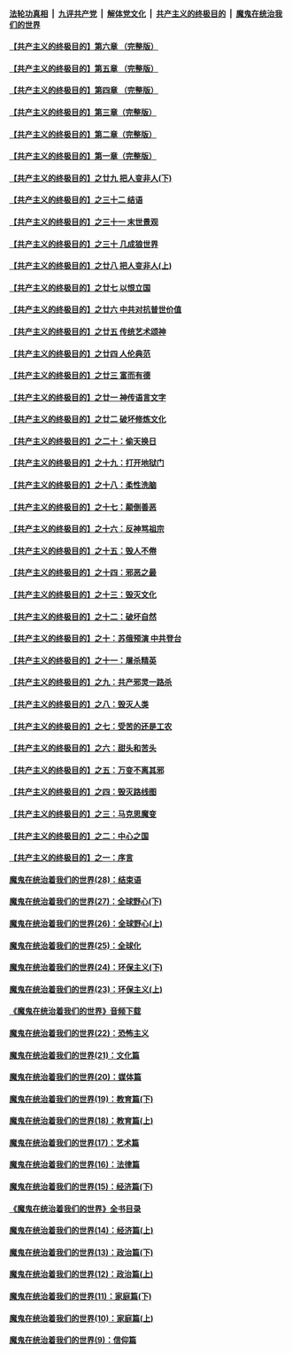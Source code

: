 ####  [法轮功真相](../../../../basic/blob/master/README.md?t=02180126) &nbsp;|&nbsp; [九评共产党](../../../../9ping.md/blob/master/README.md?t=02180126) &nbsp;|&nbsp; [解体党文化](../../../../jtdwh.md/blob/master/README.md?t=02180126)  &nbsp;|&nbsp; [共产主义的终极目的](../../../../gczydzjmd.md/blob/master/README.md?t=02180126) &nbsp;|&nbsp; [魔鬼在统治我们的世界](../../../../mgztzwmdsj.md/blob/master/README.md?t=02180126) 

#### [【共产主义的终极目的】第六章 （完整版）](../pages/nsc422/n11428913.md?t=02180126) 

#### [【共产主义的终极目的】第五章 （完整版）](../pages/nsc422/n11428912.md?t=02180126) 

#### [【共产主义的终极目的】第四章 （完整版）](../pages/nsc422/n11428907.md?t=02180126) 

#### [【共产主义的终极目的】第三章（完整版）](../pages/nsc422/n11428848.md?t=02180126) 

#### [【共产主义的终极目的】第二章（完整版）](../pages/nsc422/n11428831.md?t=02180126) 

#### [【共产主义的终极目的】第一章（完整版）](../pages/nsc422/n11417651.md?t=02180126) 

#### [【共产主义的终极目的】之廿九 把人变非人(下)](../pages/nsc422/n11344140.md?t=02180126) 

#### [【共产主义的终极目的】之三十二 结语](../pages/nsc422/n11360535.md?t=02180126) 

#### [【共产主义的终极目的】之三十一 末世景观](../pages/nsc422/n11351129.md?t=02180126) 

#### [【共产主义的终极目的】之三十 几成狼世界](../pages/nsc422/n11348280.md?t=02180126) 

#### [【共产主义的终极目的】之廿八 把人变非人(上)](../pages/nsc422/n11340492.md?t=02180126) 

#### [【共产主义的终极目的】之廿七 以恨立国](../pages/nsc422/n11336944.md?t=02180126) 

#### [【共产主义的终极目的】之廿六 中共对抗普世价值](../pages/nsc422/n11324785.md?t=02180126) 

#### [【共产主义的终极目的】之廿五 传统艺术颂神](../pages/nsc422/n11296396.md?t=02180126) 

#### [【共产主义的终极目的】之廿四 人伦典范](../pages/nsc422/n11296397.md?t=02180126) 

#### [【共产主义的终极目的】之廿三 富而有德](../pages/nsc422/n11283598.md?t=02180126) 

#### [【共产主义的终极目的】之廿一 神传语言文字](../pages/nsc422/n11263265.md?t=02180126) 

#### [【共产主义的终极目的】之廿二 破坏修炼文化](../pages/nsc422/n11245728.md?t=02180126) 

#### [【共产主义的终极目的】之二十：偷天换日](../pages/nsc422/n11238846.md?t=02180126) 

#### [【共产主义的终极目的】之十九：打开地狱门](../pages/nsc422/n11206376.md?t=02180126) 

#### [【共产主义的终极目的】之十八：柔性洗脑](../pages/nsc422/n11199994.md?t=02180126) 

#### [【共产主义的终极目的】之十七：颠倒善恶](../pages/nsc422/n11179782.md?t=02180126) 

#### [【共产主义的终极目的】之十六：反神骂祖宗](../pages/nsc422/n11166798.md?t=02180126) 

#### [【共产主义的终极目的】之十五：毁人不倦](../pages/nsc422/n11166792.md?t=02180126) 

#### [【共产主义的终极目的】之十四：邪恶之最](../pages/nsc422/n11150249.md?t=02180126) 

#### [【共产主义的终极目的】之十三：毁灭文化](../pages/nsc422/n11135227.md?t=02180126) 

#### [【共产主义的终极目的】之十二：破坏自然](../pages/nsc422/n11135214.md?t=02180126) 

#### [【共产主义的终极目的】之十：苏俄预演 中共登台](../pages/nsc422/n11118424.md?t=02180126) 

#### [【共产主义的终极目的】之十一：屠杀精英](../pages/nsc422/n11118442.md?t=02180126) 

#### [【共产主义的终极目的】之九：共产邪灵一路杀](../pages/nsc422/n11114139.md?t=02180126) 

#### [【共产主义的终极目的】之八：毁灭人类](../pages/nsc422/n11108503.md?t=02180126) 

#### [【共产主义的终极目的】之七：受苦的还是工农](../pages/nsc422/n11101809.md?t=02180126) 

#### [【共产主义的终极目的】之六：甜头和苦头](../pages/nsc422/n11096971.md?t=02180126) 

#### [【共产主义的终极目的】之五：万变不离其邪](../pages/nsc422/n11091285.md?t=02180126) 

#### [【共产主义的终极目的】之四：毁灭路线图](../pages/nsc422/n11086284.md?t=02180126) 

#### [【共产主义的终极目的】之三：马克思魔变](../pages/nsc422/n11061941.md?t=02180126) 

#### [【共产主义的终极目的】之二：中心之国](../pages/nsc422/n11047728.md?t=02180126) 

#### [【共产主义的终极目的】之一：序言](../pages/nsc422/n11086077.md?t=02180126) 

#### [魔鬼在统治着我们的世界(28)：结束语](../pages/nsc422/n10936246.md?t=02180126) 

#### [魔鬼在统治着我们的世界(27)：全球野心(下)](../pages/nsc422/n10928319.md?t=02180126) 

#### [魔鬼在统治着我们的世界(26)：全球野心(上)](../pages/nsc422/n10900318.md?t=02180126) 

#### [魔鬼在统治着我们的世界(25)：全球化](../pages/nsc422/n10788205.md?t=02180126) 

#### [魔鬼在统治着我们的世界(24)：环保主义(下)](../pages/nsc422/n10695307.md?t=02180126) 

#### [魔鬼在统治着我们的世界(23)：环保主义(上)](../pages/nsc422/n10688613.md?t=02180126) 

#### [《魔鬼在统治着我们的世界》音频下载](../pages/nsc422/n10635553.md?t=02180126) 

#### [魔鬼在统治着我们的世界(22)：恐怖主义](../pages/nsc422/n10614727.md?t=02180126) 

#### [魔鬼在统治着我们的世界(21)：文化篇](../pages/nsc422/n10597706.md?t=02180126) 

#### [魔鬼在统治着我们的世界(20)：媒体篇](../pages/nsc422/n10586579.md?t=02180126) 

#### [魔鬼在统治着我们的世界(19)：教育篇(下)](../pages/nsc422/n10564808.md?t=02180126) 

#### [魔鬼在统治着我们的世界(18)：教育篇(上)](../pages/nsc422/n10526970.md?t=02180126) 

#### [魔鬼在统治着我们的世界(17)：艺术篇](../pages/nsc422/n10499093.md?t=02180126) 

#### [魔鬼在统治着我们的世界(16)：法律篇](../pages/nsc422/n10485969.md?t=02180126) 

#### [魔鬼在统治着我们的世界(15)：经济篇(下)](../pages/nsc422/n10469975.md?t=02180126) 

#### [《魔鬼在统治着我们的世界》全书目录](../pages/nsc422/n10464261.md?t=02180126) 

#### [魔鬼在统治着我们的世界(14)：经济篇(上)](../pages/nsc422/n10457370.md?t=02180126) 

#### [魔鬼在统治着我们的世界(13)：政治篇(下)](../pages/nsc422/n10448270.md?t=02180126) 

#### [魔鬼在统治着我们的世界(12)：政治篇(上)](../pages/nsc422/n10444576.md?t=02180126) 

#### [魔鬼在统治着我们的世界(11)：家庭篇(下)](../pages/nsc422/n10440961.md?t=02180126) 

#### [魔鬼在统治着我们的世界(10)：家庭篇(上)](../pages/nsc422/n10435448.md?t=02180126) 

#### [魔鬼在统治着我们的世界(9)：信仰篇](../pages/nsc422/n10432159.md?t=02180126) 

